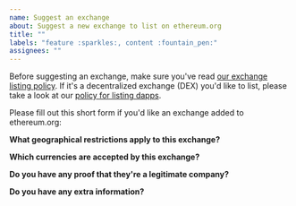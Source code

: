 ```yaml
---
name: Suggest an exchange
about: Suggest a new exchange to list on ethereum.org
title: ""
labels: "feature :sparkles:, content :fountain_pen:"
assignees: ""
---
```


Before suggesting an exchange, make sure you've read [our exchange listing policy](https://ethereum.org/en/contributing/adding-exchanges/). If it's a decentralized exchange (DEX) you'd like to list, please take a look at our [policy for listing dapps](https://ethereum.org/en/contributing/adding-products/).

Please fill out this short form if you'd like an exchange added to ethereum.org:

**What geographical restrictions apply to this exchange?**

<!-- If you don't know, please get in touch with the exchange. They'll likely have a list of restricted countries and jurisdictions. -->

**Which currencies are accepted by this exchange?**

<!-- If you don't know, please get in touch with the exchange. They'll likely have a list of accepted currencies -->

**Do you have any proof that they're a legitimate company?**

<!-- This is a safeguard against listing any malicious sites. You could provide a link to an "About" page from the exchange that provides more information about their legal entity, or a link to an official company registration -->

**Do you have any extra information?**

<!-- Add any more info that may make a stronger case for listing this exchange. Consider years of operation, size of company, financial backing etc. -->
